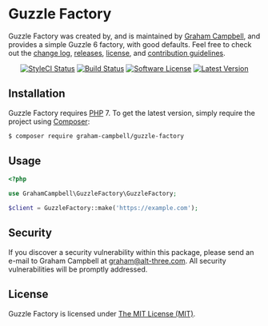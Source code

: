 Guzzle Factory
==================

Guzzle Factory was created by, and is maintained by [Graham Campbell](https://github.com/GrahamCampbell), and provides a simple Guzzle 6 factory, with good defaults. Feel free to check out the [change log](CHANGELOG.md), [releases](https://github.com/GrahamCampbell/Guzzle-Factory/releases), [license](LICENSE), and [contribution guidelines](CONTRIBUTING.md).

<p align="center">
<a href="https://styleci.io/repos/88412277"><img src="https://styleci.io/repos/88412277/shield" alt="StyleCI Status"></img></a>
<a href="https://travis-ci.org/GrahamCampbell/Guzzle-Factory"><img src="https://img.shields.io/travis/GrahamCampbell/Guzzle-Factory/master.svg?style=flat-square" alt="Build Status"></img></a>
<a href="LICENSE"><img src="https://img.shields.io/badge/license-MIT-brightgreen.svg?style=flat-square" alt="Software License"></img></a>
<a href="https://github.com/GrahamCampbell/Guzzle-Factory/releases"><img src="https://img.shields.io/github/release/GrahamCampbell/Guzzle-Factory.svg?style=flat-square" alt="Latest Version"></img></a>
</p>


## Installation

Guzzle Factory requires [PHP](https://php.net) 7. To get the latest version, simply require the project using [Composer](https://getcomposer.org):

```bash
$ composer require graham-campbell/guzzle-factory
```


## Usage

```php
<?php

use GrahamCampbell\GuzzleFactory\GuzzleFactory;

$client = GuzzleFactory::make('https://example.com');
```


## Security

If you discover a security vulnerability within this package, please send an e-mail to Graham Campbell at graham@alt-three.com. All security vulnerabilities will be promptly addressed.


## License

Guzzle Factory is licensed under [The MIT License (MIT)](LICENSE).
